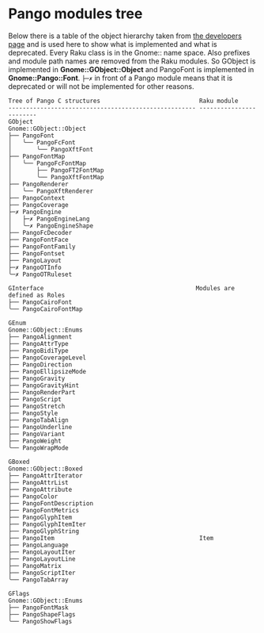 # Pango modules tree

Below there is a table of the object hierarchy taken from [the developers page](https://developer.gnome.org/pango/stable/pango-hierarchy.html) and is used here to show what is implemented and what is deprecated. Every Raku class is in the Gnome:: name space. Also prefixes and module path names are removed from the Raku modules. So GObject is implemented in **Gnome::GObject::Object** and PangoFont is implemented in **Gnome::Pango::Font**. `├─✗` in front of a Pango module means that it is deprecated or will not be implemented for other reasons.

```
Tree of Pango C structures                            Raku module
----------------------------------------------------- ------------------------
GObject                                               Gnome::GObject::Object
├── PangoFont
│   ╰── PangoFcFont
│       ╰── PangoXftFont
├── PangoFontMap
│   ╰── PangoFcFontMap
│       ├── PangoFT2FontMap
│       ╰── PangoXftFontMap
├── PangoRenderer
│   ╰── PangoXftRenderer
├── PangoContext
├── PangoCoverage
├─✗ PangoEngine
│   ├─✗ PangoEngineLang
│   ╰─✗ PangoEngineShape
├── PangoFcDecoder
├── PangoFontFace
├── PangoFontFamily
├── PangoFontset
├── PangoLayout
├─✗ PangoOTInfo
╰─✗ PangoOTRuleset

GInterface                                           Modules are defined as Roles
├── PangoCairoFont
╰── PangoCairoFontMap

GEnum                                                Gnome::GObject::Enums
├── PangoAlignment
├── PangoAttrType
├── PangoBidiType
├── PangoCoverageLevel
├── PangoDirection
├── PangoEllipsizeMode
├── PangoGravity
├── PangoGravityHint
├── PangoRenderPart
├── PangoScript
├── PangoStretch
├── PangoStyle
├── PangoTabAlign
├── PangoUnderline
├── PangoVariant
├── PangoWeight
╰── PangoWrapMode

GBoxed                                                Gnome::GObject::Boxed
├── PangoAttrIterator
├── PangoAttrList
├── PangoAttribute
├── PangoColor
├── PangoFontDescription
├── PangoFontMetrics
├── PangoGlyphItem
├── PangoGlyphItemIter
├── PangoGlyphString
├── PangoItem                                         Item
├── PangoLanguage
├── PangoLayoutIter
├── PangoLayoutLine
├── PangoMatrix
├── PangoScriptIter
╰── PangoTabArray

GFlags                                                Gnome::GObject::Enums
├── PangoFontMask
├── PangoShapeFlags
╰── PangoShowFlags

